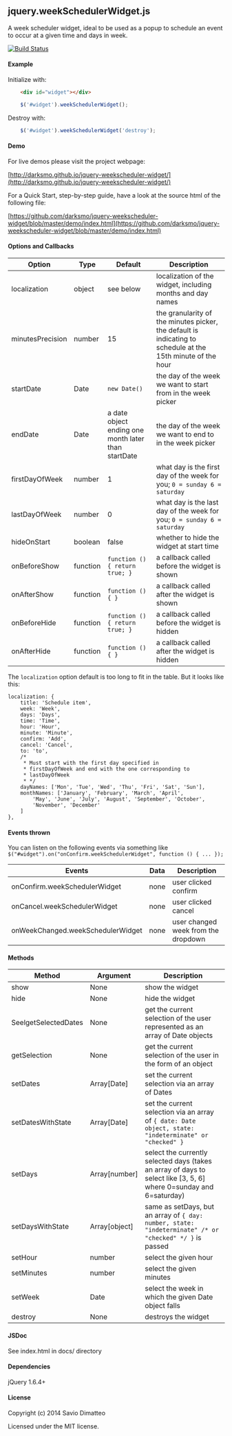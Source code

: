 jquery.weekSchedulerWidget.js
-------

[1]: <https://github.com/darksmo/jquery-weekscheduler-widget>

A week scheduler widget, ideal to be used as a popup to schedule an event to occur at a given time and days in week.

[![Build Status](https://travis-ci.org/darksmo/jquery-weekscheduler-widget.svg?branch=master)](https://travis-ci.org/darksmo/jquery-weekscheduler-widget)

#### Example

Initialize with:

```html
    <div id="widget"></div>
```

```javascript
    $('#widget').weekSchedulerWidget();
```

Destroy with:

```javascript
    $('#widget').weekSchedulerWidget('destroy');
```

#### Demo

For live demos please visit the project webpage:

[http://darksmo.github.io/jquery-weekscheduler-widget/](http://darksmo.github.io/jquery-weekscheduler-widget/)

For a Quick Start, step-by-step guide, have a look at the source html of the following file:

[https://github.com/darksmo/jquery-weekscheduler-widget/blob/master/demo/index.html](https://github.com/darksmo/jquery-weekscheduler-widget/blob/master/demo/index.html)

#### Options and Callbacks

Option | Type | Default | Description
------ | ---- | ------- | -----------
localization | object | see below | localization of the widget, including months and day names
minutesPrecision | number | 15 | the granularity of the minutes picker, the default is indicating to schedule at the 15th minute of the hour
startDate | Date | `new Date()` | the day of the week we want to start from in the week picker
endDate | Date | a date object ending one month later than startDate | the day of the week we want to end to in the week picker
firstDayOfWeek | number | 1 | what day is the first day of the week for you; `0 = sunday 6 = saturday`
lastDayOfWeek | number | 0 | what day is the last day of the week for you; `0 = sunday 6 = saturday`
hideOnStart | boolean | false | whether to hide the widget at start time
onBeforeShow | function | `function () { return true; }` | a callback called before the widget is shown
onAfterShow | function | `function () { }` | a callback called after the widget is shown
onBeforeHide | function | `function () { return true; }` | a callback called before the widget is hidden 
onAfterHide | function | `function () { }` | a callback called after the widget is hidden

The `localization` option default is too long to fit in the table. But it looks like this:

    localization: {
        title: 'Schedule item',
        week: 'Week',
        days: 'Days',
        time: 'Time',
        hour: 'Hour',
        minute: 'Minute',
        confirm: 'Add',
        cancel: 'Cancel',
        to: 'to',
        /* 
         * Must start with the first day specified in
         * firstDayOfWeek and end with the one corresponding to
         * lastDayOfWeek 
         * */
        dayNames: ['Mon', 'Tue', 'Wed', 'Thu', 'Fri', 'Sat', 'Sun'],
        monthNames: ['January', 'February', 'March', 'April',
            'May', 'June', 'July', 'August', 'September', 'October',
            'November', 'December'
        ]
    },

#### Events thrown

You can listen on the following events via something like `$("#widget").on("onConfirm.weekSchedulerWidget", function () { ... });`

Events | Data | Description
------ | ---- | -----------
onConfirm.weekSchedulerWidget | none | user clicked confirm
onCancel.weekSchedulerWidget | none | user clicked cancel
onWeekChanged.weekSchedulerWidget | none | user changed week from the dropdown


#### Methods

Method | Argument | Description
------ | -------- | -----------
show | None | show the widget
hide | None | hide the widget
SeelgetSelectedDates | None | get the current selection of the user represented as an array of Date objects
getSelection | None | get the current selection of the user in the form of an object
setDates | Array[Date] | set the current selection via an array of Dates
setDatesWithState | Array[Date] | set the current selection via an array of `{ date: Date object, state: "indeterminate" or "checked" }`
setDays | Array[number] | select the currently selected days (takes an array of days to select like [3, 5, 6] where 0=sunday and 6=saturday)
setDaysWithState | Array[object] | same as setDays, but an array of `{ day: number, state: "indeterminate" /* or "checked" */ }` is passed
setHour | number | select the given hour
setMinutes | number | select the given minutes
setWeek | Date | select the week in which the given Date object falls
destroy | None | destroys the widget

#### JSDoc

See index.html in docs/ directory

#### Dependencies

jQuery 1.6.4+

#### License

Copyright (c) 2014 Savio Dimatteo

Licensed under the MIT license.
